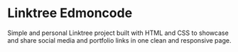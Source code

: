 # Linktree Edmoncode

Simple and personal Linktree project built with HTML and CSS to showcase and share social media and portfolio links in one clean and responsive page.


